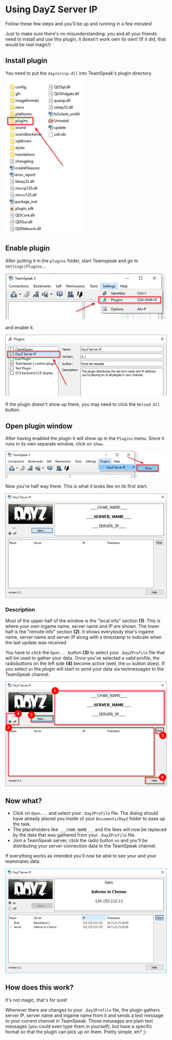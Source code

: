 # Using DayZ Server IP
Follow these few steps and you'll be up and running in a few minutes!

Just to make sure there's no misunderstanding: you and all your friends need to install and use this plugin, it doesn't work own its own!
(If it did, that would be real magic!)

## Install plugin
You need to put the `dayzsrvip.dll` into TeamSpeak's plugin directory.

![alt-text](/doc/png/explorer_ts3_folder.png)

## Enable plugin
After putting it in the `plugins` folder, start Teamspeak and go to `Settings|Plugins`...

![alt-text](/doc/png/ts3_settings_menu.png)

and enable it.

![alt-text](/doc/png/ts3_enable_plugin.png)

If the plugin doesn't show up there, you may need to click the `Reload All` button.

## Open plugin window
After having enabled the plugin it will show up in the `Plugins` menu. Since it runs in its own separate window, click on `Show`.

![alt-text](/doc/png/ts3_plugins_menu.png)

Now you're half way there. This is what it looks like on its first start.

![alt-text](/doc/png/main_window_init.png)

### Description
Most of the upper half of the window is the "local info" section __(1)__. This is where your own ingame name, server name and IP are shown. The lower half is the "remote info" section __(2)__. It shows everybody else's ingame name, server name and server IP along with a timestamp to indicate when the last update was received.

You have to click the `Open...` button __(3)__ to select your `.DayZProfile` file that will be used to gather your data. Once you've selected a valid profile, the radiobuttons on the left side __(4)__ become active (well, the `on` button does). If you select `on` the plugin will start to send your data via textmessages to the TeamSpeak channel.

![alt-text](/doc/png/main_window_init_annotated.png)

## Now what?
- Click on `Open...` and select your `.DayZProfile` file. The dialog should have already placed you inside of your `Documents/DayZ` folder to ease up the task.
- The placeholders like `___CHAR_NAME___` and the likes will now be replaced by the data that was gathered from your `.DayZProfile` file.
- Join a TeamSpeak server, click the radio button `on` and you'll be distributing your server connection data to the TeamSpeak channel.

If everything works as intended you'll now be able to see your and your teammates data.

![alt-text](/doc/png/main_window.png)

## How does this work?
It's not magic, that's for sure!

Whenever there are changes to your `.DayZProfile` file, the plugin gathers server IP, server name and ingame name from it and sends a text message to your current channel in TeamSpeak. Those messages are plain text messages (you could even type them in yourself), but have a specific format so that the plugin can pick up on them. Pretty simple, eh? ;)
